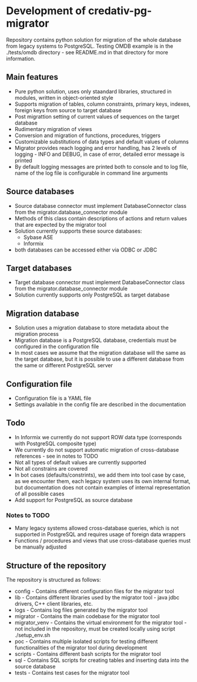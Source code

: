 # Development of credativ-pg-migrator

Repository contains python solution for migration of the whole database from legacy systems to PostgreSQL.
Testing OMDB example is in the ./tests/omdb directory - see README.md in that directory for more information.

## Main features

- Pure python solution, uses only staandard libraries, structured in modules, written in object-oriented style
- Supports migration of tables, column constraints, primary keys, indexes, foreign keys from source to target database
- Post migrattion setting of current values of sequences on the target database
- Rudimentary migration of views
- Conversion and migration of functions, procedures, triggers
- Customizable substitutions of data types and default values of columns
- Migrator provides reach logging and error handling, has 2 levels of logging - INFO and DEBUG, in case of error, detailed error message is printed
- By default logging messages are printed both to console and to log file, name of the log file is configurable in command line arguments

## Source databases

- Source database connector must implement DatabaseConnector class from the migrator.database_connector module
- Methods of this class contain descriptions of actions and return values that are expected by the migrator tool
- Solution currently supports these source databases:
  - Sybase ASE
  - Informix
- both databases can be accessed either via ODBC or JDBC

## Target databases

- Target database connector must implement DatabaseConnector class from the migrator.database_connector module
- Solution currently supports only PostgreSQL as target database

## Migration database

- Solution uses a migration database to store metadata about the migration process
- Migration database is a PostgreSQL database, credentials must be configured in the configuration file
- In most cases we assume that the migration database will the same as the target database, but it is possible to use a different database from the same or different PostgreSQL server

## Configuration file

- Configuration file is a YAML file
- Settings available in the config file are described in the documentation

## Todo

- In Informix we currently do not support ROW data type (corresponds with PostgreSQL composite type)
- We currently do not support automatic migration of cross-database references - see in notes to TODO
- Not all types of default values are currently supported
- Not all constrains are covered
- In bot cases (defaults/constrints), we add them into tool case by case, as we encounter them, each legacy system uses its own internal format, but documentation does not contain examples of internal representation of all possible cases
- Add support for PostgreSQL as source database

### Notes to TODO

- Many legacy systems allowed cross-database queries, which is not supported in PostgreSQL and requires usage of foreign data wrappers
- Functions / procedures and views that use cross-database queries must be manually adjusted

## Structure of the repository

The repository is structured as follows:

- config - Contains different configuration files for the migrator tool
- lib - Contains different libraries used by the migrator tool - java jdbc drivers, C++ client libraries, etc.
- logs - Contains log files generated by the migrator tool
- migrator - Contains the main codebase for the migrator tool
- migrator_venv - Contains the virtual environment for the migrator tool - not included in the repository, must be created locally using script ./setup_env.sh
- poc - Contains multiple isolated scripts for testing different functionalities of the migrator tool during development
- scripts - Contains different bash scripts for the migrator tool
- sql - Contains SQL scripts for creating tables and inserting data into the source database
- tests - Contains test cases for the migrator tool
